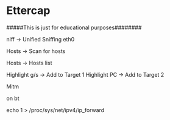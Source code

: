 # Ettercap
#####This is just for educational purposes########

niff -> Unified Sniffing
eth0

Hosts -> Scan for hosts

Hosts -> Hosts list

Highlight g/s -> Add to Target 1
Highlight PC -> Add to Target 2

Mitm 


on bt

echo 1 > /proc/sys/net/ipv4/ip_forward

